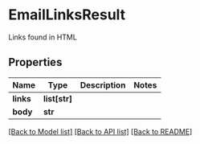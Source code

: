 # EmailLinksResult

Links found in HTML
## Properties
Name | Type | Description | Notes
------------ | ------------- | ------------- | -------------
**links** | **list[str]** |  | 
**body** | **str** |  | 

[[Back to Model list]](../README#documentation-for-models) [[Back to API list]](../README#documentation-for-api-endpoints) [[Back to README]](../README)


